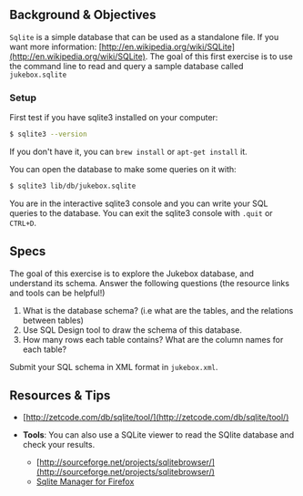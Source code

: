 ## Background & Objectives

`Sqlite` is a simple database that can be used as a standalone file. If you want more information: [http://en.wikipedia.org/wiki/SQLite](http://en.wikipedia.org/wiki/SQLite). The goal of this first exercise is to use the command line to read and query a sample database called `jukebox.sqlite`


### Setup

First test if you have sqlite3 installed on your computer:

```bash
$ sqlite3 --version
```

If you don't have it, you can `brew install` or `apt-get install` it.

You can open the database to make some queries on it with:

```bash
$ sqlite3 lib/db/jukebox.sqlite
```

You are in the interactive sqlite3 console and you can write your SQL queries to the database.
You can exit the sqlite3 console with `.quit` or `CTRL+D`.

## Specs

The goal of this exercise is to explore the Jukebox database, and understand its schema.
Answer the following questions (the resource links and tools can be helpful!)


1. What is the database schema? (i.e what are the tables, and the relations between tables)
2. Use SQL Design tool to draw the schema of this database.
3. How many rows each table contains? What are the column names for each table?

Submit your SQL schema in XML format in `jukebox.xml`.

## Resources & Tips

- [http://zetcode.com/db/sqlite/tool/](http://zetcode.com/db/sqlite/tool/)

- **Tools**: You can also use a SQLite viewer to read the SQlite database and check your results.
  - [http://sourceforge.net/projects/sqlitebrowser/](http://sourceforge.net/projects/sqlitebrowser/)
  - [Sqlite Manager for Firefox](https://addons.mozilla.org/en-US/firefox/addon/sqlite-manager/)
